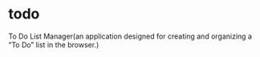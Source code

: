 # todo
To Do List Manager(an application designed for creating and organizing a “To Do” list in the browser.)

